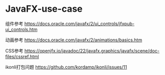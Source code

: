# JavaFX-use-case

组件参考
https://docs.oracle.com/javafx/2/ui_controls/jfxpub-ui_controls.htm

动画参考
https://docs.oracle.com/javafx/2/animations/basics.htm

CSS参考
https://openjfx.io/javadoc/22/javafx.graphics/javafx/scene/doc-files/cssref.html

ikonli打包问题
https://github.com/kordamp/ikonli/issues/11

